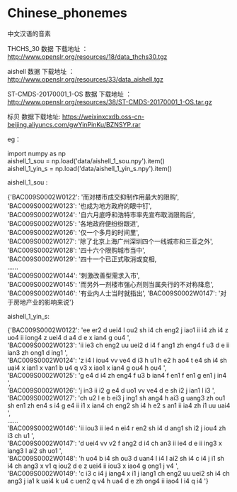 # Chinese_phonemes
中文汉语的音素

THCHS_30 数据 下载地址 ： http://www.openslr.org/resources/18/data_thchs30.tgz    

aishell   数据 下载地址 ： http://www.openslr.org/resources/33/data_aishell.tgz     

ST-CMDS-20170001_1-OS    数据 下载地址 ： http://www.openslr.org/resources/38/ST-CMDS-20170001_1-OS.tar.gz     

标贝 数据下载地址: https://weixinxcxdb.oss-cn-beijing.aliyuncs.com/gwYinPinKu/BZNSYP.rar   


eg：   

import numpy as np  
aishell_1_sou = np.load('data/aishell_1_sou.npy').item()  
aishell_1_yin_s = np.load('data/aishell_1_yin_s.npy').item()  



aishell_1_sou :  
 
{'BAC009S0002W0122': '而对楼市成交抑制作用最大的限购',  
 'BAC009S0002W0123': '也成为地方政府的眼中钉',   
 'BAC009S0002W0124': '自六月底呼和浩特市率先宣布取消限购后',   
 'BAC009S0002W0125': '各地政府便纷纷跟进',   
 'BAC009S0002W0126': '仅一个多月的时间里',   
 'BAC009S0002W0127': '除了北京上海广州深圳四个一线城市和三亚之外',   
 'BAC009S0002W0128': '四十六个限购城市当中',    
 'BAC009S0002W0129': '四十一个已正式取消或变相,   
 ......   
  'BAC009S0002W0144': '刺激改善型需求入市',   
 'BAC009S0002W0145': '而另外一剂楼市强心剂则当属央行的不对称降息',  
 'BAC009S0002W0146': '有业内人士当时就指出',
 'BAC009S0002W0147': '对于房地产业的影响来说'}  

 aishell_1_yin_s:  

{'BAC009S0002W0122': 'ee er2 d uei4 l ou2 sh i4 ch eng2 j iao1 ii i4 zh i4 z uo4 ii iong4 z uei4 d a4 d e x ian4 g ou4 ',  
 'BAC009S0002W0123': 'ii ie3 ch eng2 uu uei2 d i4 f ang1 zh eng4 f u3 d e ii ian3 zh ong1 d ing1 ',  
 'BAC009S0002W0124': 'z i4 l iou4 vv ve4 d i3 h u1 h e2 h ao4 t e4 sh i4 sh uai4 x ian1 x van1 b u4 q v3 x iao1 x ian4 g ou4 h ou4 ',   
 'BAC009S0002W0125': 'g e4 d i4 zh eng4 f u3 b ian4 f en1 f en1 g en1 j in4 ',   
 'BAC009S0002W0126': 'j in3 ii i2 g e4 d uo1 vv ve4 d e sh i2 j ian1 l i3 ',   
 'BAC009S0002W0127': 'ch u2 l e b ei3 j ing1 sh ang4 h ai3 g uang3 zh ou1 sh en1 zh en4 s i4 g e4 ii i1 x ian4 ch eng2 sh i4 h e2 s an1 ii ia4 zh i1 uu uai4 ',   
......  
 'BAC009S0002W0146': 'ii iou3 ii ie4 n ei4 r en2 sh i4 d ang1 sh i2 j iou4 zh i3 ch u1 ',   
 'BAC009S0002W0147': 'd uei4 vv v2 f ang2 d i4 ch an3 ii ie4 d e ii ing3 x iang3 l ai2 sh uo1 ',     
 'BAC009S0002W0148': 'h uo4 b i4 sh ou3 d uan4 l i4 l ai2 sh i4 c i4 j i1 sh i4 ch ang3 x v1 q iou2 d e z uei4 ii iou3 x iao4 g ong1 j v4 ',   
 'BAC009S0002W0149': 'c i3 c i4 j iang4 x i1 j iang1 ch eng2 uu uei2 sh i4 ch ang3 j ia1 k uai4 k u4 c uen2 q v4 h ua4 d e zh ong4 ii iao4 l i4 q i4 '}     




























